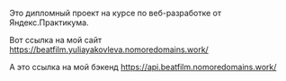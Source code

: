 Это дипломный проект на курсе по веб-разработке от Яндекс.Практикума. 

Вот ссылка на мой сайт https://beatfilm.yuliayakovleva.nomoredomains.work/

А это ссылка на мой бэкенд https://api.beatfilm.nomoredomains.work/ 